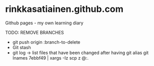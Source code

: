 rinkkasatiainen.github.com
==========================

Github pages - my own learning diary


TODO:
  REMOVE BRANCHES

   * git push origin :branch-to-delete
   * Git stash
   * git log -> list files that have been changed
   after having git alias
   git lnames 7ebbf49 | xargs -Iz scp z <user>@<server>:.

